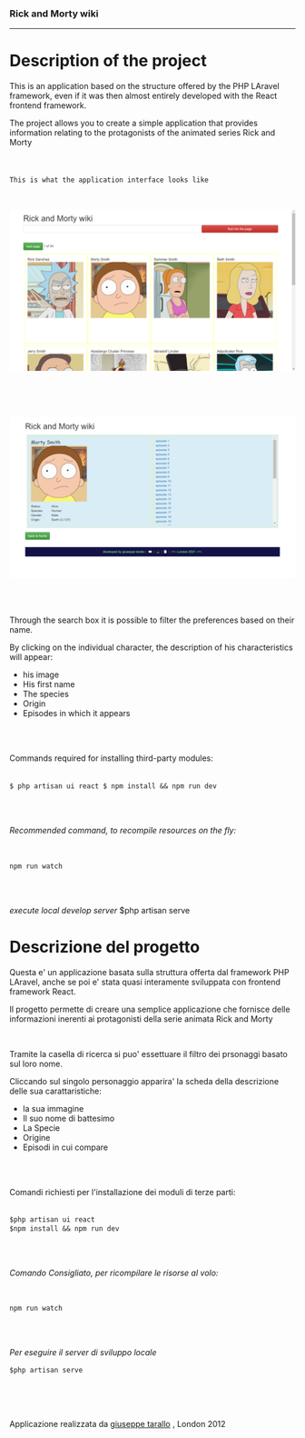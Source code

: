### Rick and Morty wiki
----------------------------


Description of the project
==========================

This is an application based on the structure offered by the PHP LAravel framework, even if it was then almost entirely developed with the React frontend framework.

The project allows you to create a simple application that provides information relating to the protagonists of the animated series Rick and Morty

<br> <br>
`This is what the application interface looks like`


<br>

![Rick and Morty](./RickAndMortyApp.png)

<br>
<br>
<br>

![Rick and Morty](./RickAndMortyDetail.png)

<br>
<br>



Through the search box it is possible to filter the preferences based on their name.


By clicking on the individual character, the description of his characteristics will appear:

* his image
* His first name
* The species
* Origin
* Episodes in which it appears

<br>
<br>

Commands required for installing third-party modules:
<br>
<br>


``
$ php artisan ui react
$ npm install && npm run dev
``

<br>
<br>


*Recommended command, to recompile resources on the fly:* 

<br>

``
    npm run watch
``

<br>
<br>


*execute local develop server*
$php artisan serve

Descrizione del progetto
===========================

Questa e' un applicazione basata sulla struttura offerta dal framework PHP LAravel, anche se poi e' stata quasi interamente sviluppata con frontend framework React.

Il progetto permette di creare una semplice applicazione che fornisce delle informazioni inerenti ai protagonisti della serie animata Rick and Morty

<br>



Tramite la casella di ricerca si puo' essettuare il filtro dei prsonaggi basato sul loro nome.


Cliccando sul singolo personaggio apparira' la scheda della descrizione delle sua carattaristiche:

* la sua immagine
* Il suo nome di battesimo
* La Specie
* Origine
* Episodi in cui compare

<br>
<br>

Comandi richiesti per l'installazione dei moduli di terze parti:
<br>
<br>



```
$php artisan ui react
$npm install && npm run dev
```

<br>
<br>

*Comando Consigliato, per ricompilare le risorse al volo:*

<br>

```
npm run watch
```

<br>
<br>

*Per eseguire il server di sviluppo locale*

```
$php artisan serve
```

<br>
<br>
<br>


Applicazione realizzata da [giuseppe tarallo](https://www.dev-ita.it) , London 2012